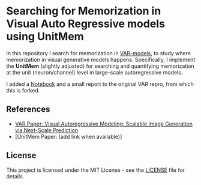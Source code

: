 # Searching for Memorization in Visual Auto Regressive models using UnitMem

In this repository I search for memorization in [VAR-models](https://github.com/FoundationVision/VAR), to study where memorization in visual generative models happens.
Specifically, I implement the **UnitMem** (slightly adjusted) for searching and quantifying memorization at the unit (neuron/channel) level in large-scale autoregressive models.

I added a [Notebook](UnitMem.ipynb) and a small report to the original VAR repro, from which this is forked.

## References

- [VAR Paper: Visual Autoregressive Modeling: Scalable Image Generation via Next-Scale Prediction](https://arxiv.org/abs/2404.02905)
- [UnitMem Paper: (add link when available)]


## License
This project is licensed under the MIT License - see the [LICENSE](LICENSE) file for details.

